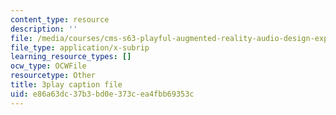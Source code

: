 ```yaml
---
content_type: resource
description: ''
file: /media/courses/cms-s63-playful-augmented-reality-audio-design-exploration-fall-2019/e86a63dc37b3bd0e373cea4fbb69353c_f_0NSQj0Dyk.srt
file_type: application/x-subrip
learning_resource_types: []
ocw_type: OCWFile
resourcetype: Other
title: 3play caption file
uid: e86a63dc-37b3-bd0e-373c-ea4fbb69353c
---
```

